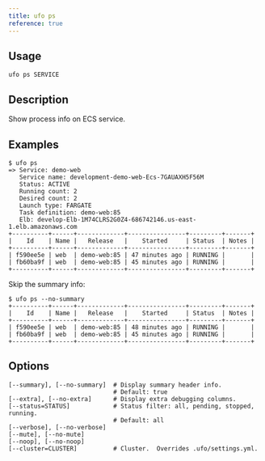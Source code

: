 ```yaml
---
title: ufo ps
reference: true
---
```


## Usage

    ufo ps SERVICE

## Description

Show process info on ECS service.

## Examples

    $ ufo ps
    => Service: demo-web
       Service name: development-demo-web-Ecs-7GAUAXH5F56M
       Status: ACTIVE
       Running count: 2
       Desired count: 2
       Launch type: FARGATE
       Task definition: demo-web:85
       Elb: develop-Elb-1M74CLRS2G0Z4-686742146.us-east-1.elb.amazonaws.com
    +----------+------+-------------+----------------+---------+-------+
    |    Id    | Name |   Release   |    Started     | Status  | Notes |
    +----------+------+-------------+----------------+---------+-------+
    | f590ee5e | web  | demo-web:85 | 47 minutes ago | RUNNING |       |
    | fb60ba9f | web  | demo-web:85 | 45 minutes ago | RUNNING |       |
    +----------+------+-------------+----------------+---------+-------+

Skip the summary info:

    $ ufo ps --no-summary
    +----------+------+-------------+----------------+---------+-------+
    |    Id    | Name |   Release   |    Started     | Status  | Notes |
    +----------+------+-------------+----------------+---------+-------+
    | f590ee5e | web  | demo-web:85 | 48 minutes ago | RUNNING |       |
    | fb60ba9f | web  | demo-web:85 | 45 minutes ago | RUNNING |       |
    +----------+------+-------------+----------------+---------+-------+


## Options

```
[--summary], [--no-summary]  # Display summary header info.
                             # Default: true
[--extra], [--no-extra]      # Display extra debugging columns.
[--status=STATUS]            # Status filter: all, pending, stopped, running.
                             # Default: all
[--verbose], [--no-verbose]  
[--mute], [--no-mute]        
[--noop], [--no-noop]        
[--cluster=CLUSTER]          # Cluster.  Overrides .ufo/settings.yml.
```

